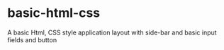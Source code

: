 # basic-html-css
A basic Html, CSS style application layout with side-bar and basic input fields and button
